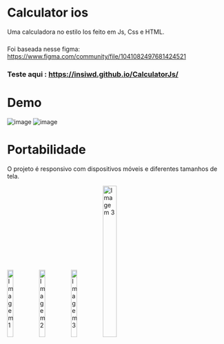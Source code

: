 # Calculator ios 

Uma calculadora no estilo Ios feito em Js, Css e HTML. 
###
Foi baseada nesse figma: https://www.figma.com/community/file/1041082497681424521

### Teste aqui : https://insiwd.github.io/CalculatorJs/

###
# Demo
![image](https://github.com/insiwd/CalculatorJs/assets/109873022/852d1908-2593-4c2b-8487-ad1b338bb793)
![image](https://github.com/insiwd/CalculatorJs/assets/109873022/bb7ef452-fb21-40c5-8010-dec5a117cf8b)

# Portabilidade
O projeto é responsivo com dispositivos móveis e diferentes tamanhos de tela.

<div style="display: inline-block;">
  <img src="https://github.com/insiwd/CalculatorJs/assets/109873022/79283dde-33e8-4c0b-8142-72247675ea5d" alt="Imagem 1" style="width: 20%; height: 20%;">
  <img src="https://github.com/insiwd/CalculatorJs/assets/109873022/19aae1b9-aa51-4368-b224-28696cb0be68" alt="Imagem 2" style="width: 20%; height: 20%;">
  <img src="https://github.com/insiwd/CalculatorJs/assets/109873022/6621055e-4bfa-410f-88c4-2023d34ba1e8" alt="Imagem 3" style="width: 20%; height: 20%;">
  <img src="https://github.com/insiwd/CalculatorJs/assets/109873022/b42c22de-909e-4931-94cf-6831208a2167" alt="Imagem 3" style="width: 30%; height: 30%;">
</div>
